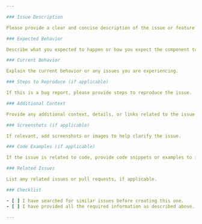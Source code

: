 ```yaml
---

### Issue Description

Please provide a clear and concise description of the issue or feature request. 

### Expected Behavior

Describe what you expected to happen or how you expect the component to work.

### Current Behavior

Explain the current behavior or any issues you are experiencing.

### Steps to Reproduce (if applicable)

If this is a bug report, please provide steps to reproduce the issue.

### Additional Context

Provide any additional context, details, or links related to the issue. For example, if you're requesting a new component, describe its purpose and usage.

### Screenshots (if applicable)

If relevant, add screenshots or images to help clarify the issue.

### Code Examples (if applicable)

If the issue is related to code, provide code snippets or examples to illustrate the problem or solution.

### Related Issues

List any related issues or pull requests, if applicable.

### Checklist

- [ ] I have searched for similar issues before creating this one.
- [ ] I have provided all the required information as described above.

---
```


